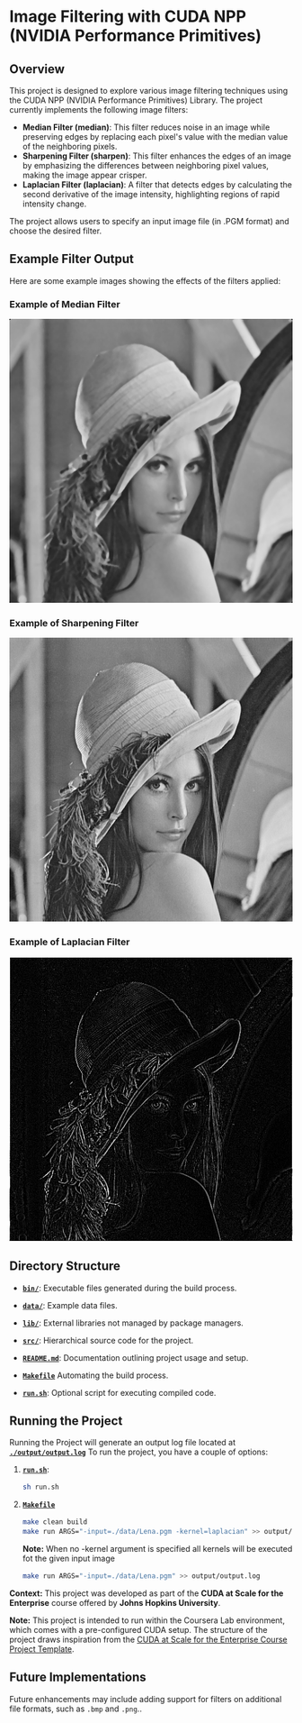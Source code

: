 # Image Filtering with CUDA NPP (NVIDIA Performance Primitives)

## Overview

This project is designed to explore various image filtering techniques using the CUDA NPP (NVIDIA Performance Primitives) Library. The project currently implements the following image filters:

* **Median Filter (median)**: This filter reduces noise in an image while preserving edges by replacing each pixel's value with the median value of the neighboring pixels.
* **Sharpening Filter (sharpen)**: This filter enhances the edges of an image by emphasizing the differences between neighboring pixel values, making the image appear crisper.
* **Laplacian Filter (laplacian)**: A filter that detects edges by calculating the second derivative of the image intensity, highlighting regions of rapid intensity change.

The project allows users to specify an input image file (in .PGM format) and choose the desired filter.

## Example Filter Output

Here are some example images showing the effects of the filters applied:

### Example of Median Filter

![Median Filter](output/Lena_medianFilter.png)

### Example of Sharpening Filter

![Sharpening Filter](output/Lena_sharpenFilter.png)

### Example of Laplacian Filter

![Laplacian Filter](./output/Lena_laplacianFilter.png)

## Directory Structure

* **[`bin/`](./bin/)**: Executable files generated during the build process.
  
* **[`data/`](./data/)**: Example data files.
  
* **[`lib/`](./lib/)**: External libraries not managed by package managers.
  
* **[`src/`](./src/)**: Hierarchical source code for the project.
  
* **[`README.md`](./README.md)**: Documentation outlining project usage and setup.
  
* **[`Makefile`](./Makefile)** Automating the build process.
  
* **[`run.sh`](./run.sh)**: Optional script for executing compiled code.

## Running the Project

Running the Project will generate an output log file located at **[`./output/output.log`](./output/output.log)**
To run the project, you have a couple of options:

1. **[`run.sh`](./run.sh)**:

   ```sh
   sh run.sh
   ```

2. **[`Makefile`](./Makefile)**
  
   ```sh
   make clean build
   make run ARGS="-input=./data/Lena.pgm -kernel=laplacian" >> output/output.log
   ```

   **Note:** When no -kernel argument is specified all kernels will be executed fot the given input image

   ```sh
   make run ARGS="-input=./data/Lena.pgm" >> output/output.log
   ```

**Context:** This project was developed as part of the **CUDA at Scale for the Enterprise** course offered by **Johns Hopkins University**.

**Note:** This project is intended to run within the Coursera Lab environment, which comes with a pre-configured CUDA setup. The structure of the project draws inspiration from the [CUDA at Scale for the Enterprise Course Project Template](https://github.com/PascaleCourseraCourses/CUDAatScaleForTheEnterpriseCourseProjectTemplate).

## Future Implementations

Future enhancements may include adding support for filters on additional file formats, such as `.bmp` and `.png`..
